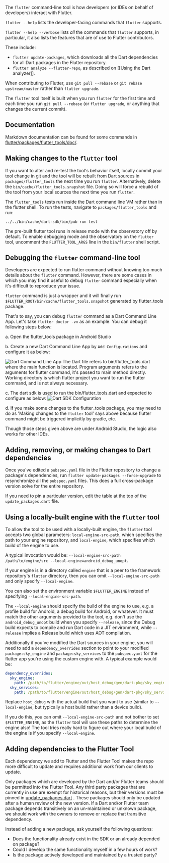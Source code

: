 The `flutter` command-line tool is how developers (or IDEs on behalf of developers) interact
with Flutter.

`flutter --help` lists the developer-facing commands that `flutter` supports.

`flutter --help --verbose` lists _all_ the commands that `flutter` supports, in particular, it also lists the
features that are of use to Flutter contributors.

These include:

* `flutter update-packages`, which downloads all the Dart dependencies for all
  Dart packages in the Flutter repository.
* `flutter analyze --flutter-repo`, as described on [[Using the Dart analyzer]].

When contributing to Flutter, use `git pull --rebase` or `git rebase upstream/master`
rather than `flutter upgrade`.

The `flutter` tool itself is built when you run `flutter` for the first time and each time
you run `git pull --rebase` (or `flutter upgrade`, or anything that changes the current commit).

## Documentation

Markdown documentation can be found for some commands in [flutter/packages/flutter_tools/doc/](https://github.com/flutter/flutter/tree/master/packages/flutter_tools/doc).

## Making changes to the `flutter` tool

If you want to alter and re-test the tool's behavior itself, locally commit your tool change
in git and the tool will be rebuilt from Dart sources in `packages/flutter_tools` the next
time you run `flutter`. Alternatively, delete the `bin/cache/flutter_tools.snapshot` file.
Doing so will force a rebuild of the tool from your local sources the next time you run `flutter`.

The `flutter_tools` tests run inside the Dart command line VM rather than in the
flutter shell. To run the tests, navigate to `packages/flutter_tools` and run:

```shell                                                                                                                       
../../bin/cache/dart-sdk/bin/pub run test
```                                                                                                                            

The pre-built flutter tool runs in release mode with the observatory off by default.
To enable debugging mode and the observatory on the `flutter` tool, uncomment the
`FLUTTER_TOOL_ARGS` line in the `bin/flutter` shell script.

## Debugging the `flutter` command-line tool

Developers are expected to run flutter command without knowing too much details about the `flutter` command. However, there are some cases in which you may find it useful to debug `flutter` command especially when it's difficult to reproduce your issue.

`flutter` command is just a wrapper and it will finally run `$FLUTTER_ROOT/bin/cache/flutter_tools.snapshot` generated by flutter_tools package.

That's to say, you can debug `flutter` command as a Dart Command Line App.
Let's take `flutter doctor -vv` as an example. You can debug it following steps below:

a. Open the flutter_tools package in Android Studio

b. Create a new Dart Command Line App by `Add Configurations` and configure it as below:

![Dart Command Line App](https://user-images.githubusercontent.com/817851/60478095-0f860b00-9cb4-11e9-9e14-71d2e0e13494.png)
The Dart file refers to bin/flutter_tools.dart where the main function is located. Program arguments refers to the arguments for flutter command, it's passed to main method directly. Working directory is which flutter project you want to run the flutter command, and is not always necessary.

c. The dart sdk is used to run the bin/flutter_tools.dart and expected to configure as below:
![Dart SDK Configuration](https://user-images.githubusercontent.com/817851/60479048-09455e00-9cb7-11e9-9f6d-bbf6cabafdd1.png)

d. If you make some changes to the flutter_tools package, you may need to do as 'Making changes to the `flutter` tool' says above because flutter command might be triggered implicitly by gradle, etc.

Though those steps given above are under Android Studio, the logic also works for other IDEs.

## Adding, removing, or making changes to Dart dependencies

Once you've edited a `pubspec.yaml` file in the Flutter repository to change a package's dependencies,
run `flutter update-packages --force-upgrade` to resynchronize all the `pubspec.yaml` files.
This does a full cross-package version solve for the entire repository.

If you need to pin a particular version, edit the table at the top of the `update_packages.dart` file.


## Using a locally-built engine with the `flutter` tool

To allow the tool to be used with a locally-built engine, the `flutter` tool accepts two
global parameters: `local-engine-src-path`, which specifies the path to your engine repository,
and  `local-engine`, which specifies which build of the engine to use.

A typical invocation would be: `--local-engine-src-path /path/to/engine/src --local-engine=android_debug_unopt`.

If your engine is in a directory called `engine` that is a peer to the framework repository's `flutter` directory, then you can omit `--local-engine-src-path` and only specify `--local-engine`.

You can also set the environment variable `$FLUTTER_ENGINE` instead of specifying `--local-engine-src-path`.

The `--local-engine` should specify the build of the engine to use, e.g. a profile build for Android, a debug build for Android, or whatever. It must match the other arguments provided to the tool, e.g. don't use the `android_debug_unopt` build when you specify `--release`, since the Debug build expects to compile and run Dart code in a JIT environment, while `--release` implies a Release build which uses AOT compilation.

Additionally if you've modified the Dart sources in your engine,
you will need to add a `dependency_overrides` section to point to your
modified `package:sky_engine` and `package:sky_services` to the
`pubspec.yaml` for the flutter app you're using the custom engine
with. A typical example would be:

```yaml
dependency_overrides:
  sky_engine:
    path: /path/to/flutter/engine/out/host_debug/gen/dart-pkg/sky_engine
  sky_services:
    path: /path/to/flutter/engine/out/host_debug/gen/dart-pkg/sky_services
```

Replace `host_debug` with the actual build that you want to use (similar to `--local-engine`, but typically
a host build rather than a device build).

If you do this, you can omit `--local-engine-src-path` and not bother to set `$FLUTTER_ENGINE`, as
the `flutter` tool will use these paths to determine the engine also! The tool tries really hard to
figure out where your local build of the engine is if you specify `--local-engine`.

## Adding dependencies to the Flutter Tool

Each dependency we add to Flutter and the Flutter Tool makes the repo more difficult to update and requires additional work from our clients to update.

Only packages which are developed by the Dart and/or Flutter teams should be permitted into the Flutter Tool. Any third party packages that are currently in use are exempt for historical reasons, but their versions must be pinned in [update_packages.dart](https://github.com/flutter/flutter/blob/master/packages/flutter_tools/lib/src/commands/update_packages.dart#L23) . These packages should only be updated after a human review of the new version. If a Dart and/or Flutter team package depends transitively on an un-maintained or unknown package, we should work with the owners to remove or replace that transitive dependency.

Instead of adding a new package, ask yourself the following questions:

- Does the functionality already exist in the SDK or an already depended on package?
- Could I develop the same functionality myself in a few hours of work? 
- Is the package actively developed and maintained by a trusted party?